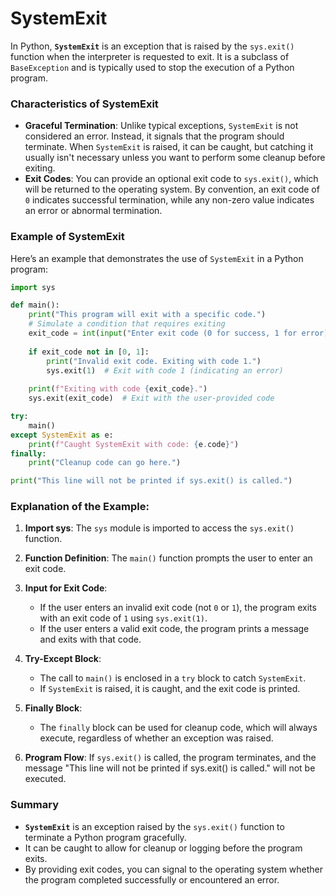 # SystemExit
In Python, **`SystemExit`** is an exception that is raised by the `sys.exit()` function when the interpreter is requested to exit. It is a subclass of `BaseException` and is typically used to stop the execution of a Python program. 

### Characteristics of SystemExit

- **Graceful Termination**: Unlike typical exceptions, `SystemExit` is not considered an error. Instead, it signals that the program should terminate. When `SystemExit` is raised, it can be caught, but catching it usually isn't necessary unless you want to perform some cleanup before exiting.
- **Exit Codes**: You can provide an optional exit code to `sys.exit()`, which will be returned to the operating system. By convention, an exit code of `0` indicates successful termination, while any non-zero value indicates an error or abnormal termination.

### Example of SystemExit

Here’s an example that demonstrates the use of `SystemExit` in a Python program:

```python
import sys

def main():
    print("This program will exit with a specific code.")
    # Simulate a condition that requires exiting
    exit_code = int(input("Enter exit code (0 for success, 1 for error): "))
    
    if exit_code not in [0, 1]:
        print("Invalid exit code. Exiting with code 1.")
        sys.exit(1)  # Exit with code 1 (indicating an error)
    
    print(f"Exiting with code {exit_code}.")
    sys.exit(exit_code)  # Exit with the user-provided code

try:
    main()
except SystemExit as e:
    print(f"Caught SystemExit with code: {e.code}")
finally:
    print("Cleanup code can go here.")

print("This line will not be printed if sys.exit() is called.")
```

### Explanation of the Example:

1. **Import sys**: The `sys` module is imported to access the `sys.exit()` function.

2. **Function Definition**: The `main()` function prompts the user to enter an exit code.

3. **Input for Exit Code**: 
   - If the user enters an invalid exit code (not `0` or `1`), the program exits with an exit code of `1` using `sys.exit(1)`.
   - If the user enters a valid exit code, the program prints a message and exits with that code.

4. **Try-Except Block**: 
   - The call to `main()` is enclosed in a `try` block to catch `SystemExit`.
   - If `SystemExit` is raised, it is caught, and the exit code is printed.

5. **Finally Block**: 
   - The `finally` block can be used for cleanup code, which will always execute, regardless of whether an exception was raised.

6. **Program Flow**: If `sys.exit()` is called, the program terminates, and the message "This line will not be printed if sys.exit() is called." will not be executed.

### Summary

- **`SystemExit`** is an exception raised by the `sys.exit()` function to terminate a Python program gracefully.
- It can be caught to allow for cleanup or logging before the program exits.
- By providing exit codes, you can signal to the operating system whether the program completed successfully or encountered an error.